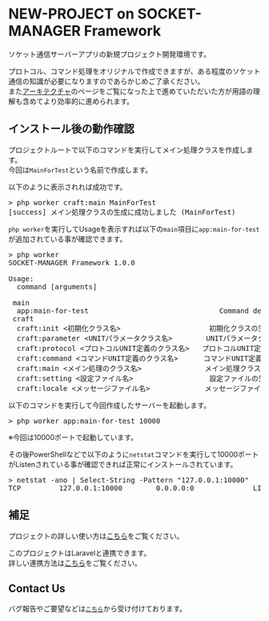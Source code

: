 # NEW-PROJECT on SOCKET-MANAGER Framework
ソケット通信サーバーアプリの新規プロジェクト開発環境です。<br />

プロトコル、コマンド処理をオリジナルで作成できますが、ある程度のソケット通信の知識が必要になりますのであらかじめご了承ください。<br />
また<a href="https://socket-manager.github.io/document/architecture.html" target="_blank">アーキテクチャ</a>のページをご覧になった上で進めていただいた方が用語の理解も含めてより効率的に進められます。

## インストール後の動作確認
プロジェクトルートで以下のコマンドを実行してメイン処理クラスを作成します。<br />
今回は`MainForTest`という名前で作成します。

以下のように表示されれば成功です。

<pre>
> php worker craft:main MainForTest
[success] メイン処理クラスの生成に成功しました (MainForTest)
</pre>

`php worker`を実行してUsageを表示すれば以下の`main`項目に`app:main-for-test`が追加されている事が確認できます。

<pre>
> php worker
SOCKET-MANAGER Framework 1.0.0

Usage:
  command [arguments]

 main
  app:main-for-test                               Command description
 craft
  craft:init <初期化クラス名>                     初期化クラスの生成
  craft:parameter &lt;UNITパラメータクラス名&gt;        UNITパラメータクラスの生成
  craft:protocol <プロトコルUNIT定義のクラス名>   プロトコルUNIT定義のクラスとステータス名Enumの生成
  craft:command <コマンドUNIT定義のクラス名>      コマンドUNIT定義のクラスとキュー／ステータス名Enumの生成
  craft:main <メイン処理のクラス名>               メイン処理クラスの生成
  craft:setting <設定ファイル名>                  設定ファイルの生成
  craft:locale <メッセージファイル名>             メッセージファイルの生成
</pre>

以下のコマンドを実行して今回作成したサーバーを起動します。

<pre>
> php worker app:main-for-test 10000
</pre>
※今回は10000ポートで起動しています。

その後PowerShellなどで以下のように`netstat`コマンドを実行して10000ポートがListenされている事が確認できれば正常にインストールされています。

<pre>
> netstat -ano | Select-String -Pattern "127.0.0.1:10000"
TCP         127.0.0.1:10000        0.0.0.0:0              LISTENING       21536
</pre>

## 補足
プロジェクトの詳しい使い方は<a href="https://socket-manager.github.io/document/new-project.html" target="_blank">こちら</a>をご覧ください。

このプロジェクトはLaravelと連携できます。<br />
詳しい連携方法は<a href="https://socket-manager.github.io/document/laravel.html" target="_blank">こちら</a>をご覧ください。

## Contact Us

バグ報告やご要望などは<a href="mailto:lib.tech.engineer@gmail.com">`こちら`</a>から受け付けております。
